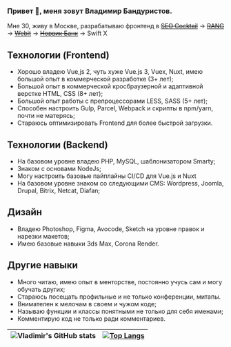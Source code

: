 ### Привет 👋, меня зовут Владимир Бандуристов.

Мне 30, живу в Москве, разрабатываю фронтенд в
~~[SEO Cocktail](https://seococktail.ru/)~~ → ~~[RANG](https://rang56.ru/)~~ → ~~[Webit](https://www.webit.ru/)~~ → ~~[Норвик Банк](https://norvikbank.ru/)~~ → Swift X

## Технологии (Frontend)

* Хорошо владею Vue,js 2, чуть хуже Vue.js 3, Vuex, Nuxt, имею большой опыт в коммерческой разработке (3+ лет);
* Большой опыт в коммерческой кросбраузерной и адаптивной верстке HTML, CSS (8+ лет);
* Большой опыт работы с препроцессорами LESS, SASS (5+ лет);
* Способен настроить Gulp, Parcel, Webpack и скрипты в npm/yarn, почти не матерясь;
* Стараюсь оптимизировать Frontend для более быстрой загрузки.

## Технологии (Backend)

* На базовом уровне владею PHP, MySQL, шаблонизатором Smarty;
* Знаком с основами NodeJs;
* Могу настроить базовые пайплайны CI/CD для Vue.js и Nuxt
* На базовом уровне знаком со следующими CMS: Wordpress, Joomla, Drupal, Bitrix, Netcat, Diafan;

## Дизайн

* Владею Photoshop, Figma, Avocode, Sketch на уровне правок и нарезки макетов;
* Имею базовые навыки 3ds Max, Corona Render.

## Другие навыки

* Много читаю, имею опыт в менторстве, постоянно учусь сам и могу обучать других;
* Стараюсь посещать профильные и не только конференции, митапы.
* Внимателен к мелочам в своем и чужом коде;
* Называю функции и классы понятными не только для себя именами;
* Комментирую код не только ради комментариев.

|![Vladimir's GitHub stats](https://github-readme-stats.vercel.app/api?username=vaban-ru&show_icons=true&theme=vue)     |[![Top Langs](https://github-readme-stats.vercel.app/api/top-langs/?username=vaban-ru&layout=compact)](https://github.com/anuraghazra/github-readme-stats)     |
|-----|-----|

